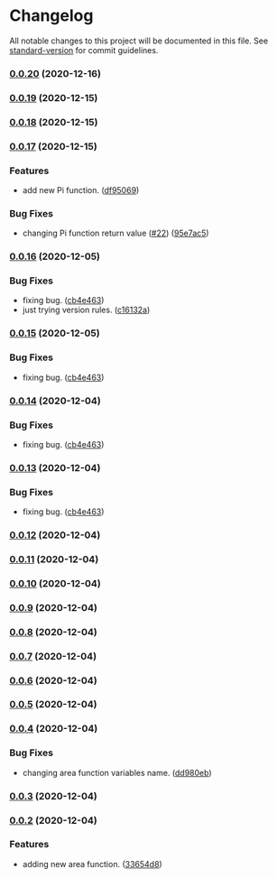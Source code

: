 # Changelog

All notable changes to this project will be documented in this file. See
[standard-version](https://github.com/conventional-changelog/standard-version) for commit
guidelines.

### [0.0.20](///compare/v0.0.19...v0.0.20) (2020-12-16)

### [0.0.19](///compare/v0.0.17...v0.0.19) (2020-12-15)

### [0.0.18](///compare/v0.0.17...v0.0.18) (2020-12-15)

### [0.0.17](///compare/v0.0.16...v0.0.17) (2020-12-15)

### Features

- add new Pi function. ([df95069](///commit/df9506928da388c58ef0dbc520fe66aa6f5dfde8))

### Bug Fixes

- changing Pi function return value ([#22](null//undefined/issues/22))
  ([95e7ac5](///commit/95e7ac5cb82ba5e893b46b25e90e79797a32275c))

### [0.0.16](///compare/v0.0.11...v0.0.16) (2020-12-05)

### Bug Fixes

- fixing bug. ([cb4e463](///commit/cb4e46398e969d528de642dd0b9ac22122966cea))
- just trying version rules. ([c16132a](///commit/c16132a9664e4aad7af52a7707b85d9a776763af))

### [0.0.15](///compare/v0.0.11...v0.0.15) (2020-12-05)

### Bug Fixes

- fixing bug. ([cb4e463](///commit/cb4e46398e969d528de642dd0b9ac22122966cea))

### [0.0.14](///compare/v0.0.11...v0.0.14) (2020-12-04)

### Bug Fixes

- fixing bug. ([cb4e463](///commit/cb4e46398e969d528de642dd0b9ac22122966cea))

### [0.0.13](///compare/v0.0.11...v0.0.13) (2020-12-04)

### Bug Fixes

- fixing bug. ([cb4e463](///commit/cb4e46398e969d528de642dd0b9ac22122966cea))

### [0.0.12](///compare/v0.0.11...v0.0.12) (2020-12-04)

### [0.0.11](///compare/v0.0.10...v0.0.11) (2020-12-04)

### [0.0.10](///compare/v0.0.9...v0.0.10) (2020-12-04)

### [0.0.9](///compare/v0.0.8...v0.0.9) (2020-12-04)

### [0.0.8](///compare/v0.0.7...v0.0.8) (2020-12-04)

### [0.0.7](///compare/v0.0.4...v0.0.7) (2020-12-04)

### [0.0.6](///compare/v0.0.4...v0.0.6) (2020-12-04)

### [0.0.5](///compare/v0.0.4...v0.0.5) (2020-12-04)

### [0.0.4](///compare/v0.0.3...v0.0.4) (2020-12-04)

### Bug Fixes

- changing area function variables name.
  ([dd980eb](///commit/dd980ebf401edcf6308f14fe8556226983a7e6ec))

### [0.0.3](///compare/v0.0.2...v0.0.3) (2020-12-04)

### [0.0.2](///compare/v0.0.1...v0.0.2) (2020-12-04)

### Features

- adding new area function. ([33654d8](///commit/33654d85ce51f46f912ff19ff87345416d469fe6))

